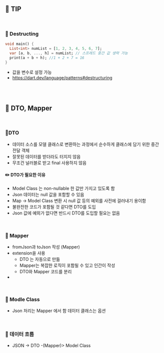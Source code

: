 ## 📖 TIP
<br>

### 📄 Destructing

```dart
void main() {  
  List<int> numList = [1, 2, 3, 4, 5, 6, 7];  
  var [a, b, ..., h] = numList; // 스프레드 중간 값 생략 가능
  print(a + b + h); //1 + 2 + 7 = 16  
}
```
- 값을 변수로 설정 가능
- https://dart.dev/language/patterns#destructuring
<br>
<br>

## 📖 DTO, Mapper

<br>

### 📄DTO

- 데이터 소스를 모델 클래스로 변환하는 과정에서  순수하게 클래스에 담기 위한 중간 전달 객체
- 잘못된 데이터를 받더라도 터지지 않음
- 무조건 널러블로 받고 final 사용하지 않음

#### ✏️ DTO가 필요한 이유

- Model Class 는 non-nullable 한 값만 가지고 있도록 함
- Json 데이터는 null 값을 포함할 수 있음
- Map -> Model Class 변환 시 null 값 등의 예외를 사전에 걸러내기 용이함
- 불완전한 코드가 포함될 것 같다면 DTO를 도입
- Json 값에 예외가 없다면 반드시 DTO를 도입할 필요는 없음

<br>

### 📄 Mapper

- fromJson과 toJson 작성 (Mapper)
- extension을 사용
	-  DTO 는 자동으로 만듦
	+ Mapper는 복잡한 로직이 포함될 수 있고 인간이 작성
	+ DTO와 Mapper 코드를 분리
- 
<br>

### 📄 Modle Class

- Json 처리는 Mapper 에서 함 데이터 클래스는 옵션

<br>

### 📄 데이터 흐름

- JSON -> DTO -(Mapper)> Model Class
